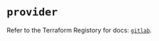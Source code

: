 # `provider`

Refer to the Terraform Registory for docs: [`gitlab`](https://registry.terraform.io/providers/gitlabhq/gitlab/16.2.0/docs).
